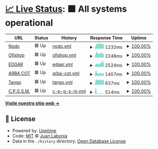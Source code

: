 # [📈 Live Status](https://demo.upptime.js.org): <!--live status--> **🟩 All systems operational**

<!--start: status pages-->
<!-- This summary is generated by Upptime (https://github.com/upptime/upptime) -->
<!-- Do not edit this manually, your changes will be overwritten -->
<!-- prettier-ignore -->
| URL | Status | History | Response Time | Uptime |
| --- | ------ | ------- | ------------- | ------ |
| <img alt="" src="https://favicons.githubusercontent.com/www.101si.com.ar" height="13"> [Nodo](https://www.101si.com.ar/) | 🟩 Up | [nodo.yml](https://github.com/juanLabonia/uptime/commits/HEAD/history/nodo.yml) | <details><summary><img alt="Response time graph" src="./graphs/nodo/response-time-week.png" height="20"> 1232ms</summary><br><a href="https://demo.upptime.js.org/history/nodo"><img alt="Response time 1204" src="https://img.shields.io/endpoint?url=https%3A%2F%2Fraw.githubusercontent.com%2FjuanLabonia%2Fuptime%2FHEAD%2Fapi%2Fnodo%2Fresponse-time.json"></a><br><a href="https://demo.upptime.js.org/history/nodo"><img alt="24-hour response time 1333" src="https://img.shields.io/endpoint?url=https%3A%2F%2Fraw.githubusercontent.com%2FjuanLabonia%2Fuptime%2FHEAD%2Fapi%2Fnodo%2Fresponse-time-day.json"></a><br><a href="https://demo.upptime.js.org/history/nodo"><img alt="7-day response time 1232" src="https://img.shields.io/endpoint?url=https%3A%2F%2Fraw.githubusercontent.com%2FjuanLabonia%2Fuptime%2FHEAD%2Fapi%2Fnodo%2Fresponse-time-week.json"></a><br><a href="https://demo.upptime.js.org/history/nodo"><img alt="30-day response time 1193" src="https://img.shields.io/endpoint?url=https%3A%2F%2Fraw.githubusercontent.com%2FjuanLabonia%2Fuptime%2FHEAD%2Fapi%2Fnodo%2Fresponse-time-month.json"></a><br><a href="https://demo.upptime.js.org/history/nodo"><img alt="1-year response time 1204" src="https://img.shields.io/endpoint?url=https%3A%2F%2Fraw.githubusercontent.com%2FjuanLabonia%2Fuptime%2FHEAD%2Fapi%2Fnodo%2Fresponse-time-year.json"></a></details> | <details><summary><a href="https://demo.upptime.js.org/history/nodo">100.00%</a></summary><a href="https://demo.upptime.js.org/history/nodo"><img alt="All-time uptime 76.87%" src="https://img.shields.io/endpoint?url=https%3A%2F%2Fraw.githubusercontent.com%2FjuanLabonia%2Fuptime%2FHEAD%2Fapi%2Fnodo%2Fuptime.json"></a><br><a href="https://demo.upptime.js.org/history/nodo"><img alt="24-hour uptime 100.00%" src="https://img.shields.io/endpoint?url=https%3A%2F%2Fraw.githubusercontent.com%2FjuanLabonia%2Fuptime%2FHEAD%2Fapi%2Fnodo%2Fuptime-day.json"></a><br><a href="https://demo.upptime.js.org/history/nodo"><img alt="7-day uptime 100.00%" src="https://img.shields.io/endpoint?url=https%3A%2F%2Fraw.githubusercontent.com%2FjuanLabonia%2Fuptime%2FHEAD%2Fapi%2Fnodo%2Fuptime-week.json"></a><br><a href="https://demo.upptime.js.org/history/nodo"><img alt="30-day uptime 100.00%" src="https://img.shields.io/endpoint?url=https%3A%2F%2Fraw.githubusercontent.com%2FjuanLabonia%2Fuptime%2FHEAD%2Fapi%2Fnodo%2Fuptime-month.json"></a><br><a href="https://demo.upptime.js.org/history/nodo"><img alt="1-year uptime 76.87%" src="https://img.shields.io/endpoint?url=https%3A%2F%2Fraw.githubusercontent.com%2FjuanLabonia%2Fuptime%2FHEAD%2Fapi%2Fnodo%2Fuptime-year.json"></a></details>
| <img alt="" src="https://favicons.githubusercontent.com/ofishop.com" height="13"> [Ofishop](https://ofishop.com/) | 🟩 Up | [ofishop.yml](https://github.com/juanLabonia/uptime/commits/HEAD/history/ofishop.yml) | <details><summary><img alt="Response time graph" src="./graphs/ofishop/response-time-week.png" height="20"> 2248ms</summary><br><a href="https://demo.upptime.js.org/history/ofishop"><img alt="Response time 2426" src="https://img.shields.io/endpoint?url=https%3A%2F%2Fraw.githubusercontent.com%2FjuanLabonia%2Fuptime%2FHEAD%2Fapi%2Fofishop%2Fresponse-time.json"></a><br><a href="https://demo.upptime.js.org/history/ofishop"><img alt="24-hour response time 3103" src="https://img.shields.io/endpoint?url=https%3A%2F%2Fraw.githubusercontent.com%2FjuanLabonia%2Fuptime%2FHEAD%2Fapi%2Fofishop%2Fresponse-time-day.json"></a><br><a href="https://demo.upptime.js.org/history/ofishop"><img alt="7-day response time 2248" src="https://img.shields.io/endpoint?url=https%3A%2F%2Fraw.githubusercontent.com%2FjuanLabonia%2Fuptime%2FHEAD%2Fapi%2Fofishop%2Fresponse-time-week.json"></a><br><a href="https://demo.upptime.js.org/history/ofishop"><img alt="30-day response time 2328" src="https://img.shields.io/endpoint?url=https%3A%2F%2Fraw.githubusercontent.com%2FjuanLabonia%2Fuptime%2FHEAD%2Fapi%2Fofishop%2Fresponse-time-month.json"></a><br><a href="https://demo.upptime.js.org/history/ofishop"><img alt="1-year response time 2426" src="https://img.shields.io/endpoint?url=https%3A%2F%2Fraw.githubusercontent.com%2FjuanLabonia%2Fuptime%2FHEAD%2Fapi%2Fofishop%2Fresponse-time-year.json"></a></details> | <details><summary><a href="https://demo.upptime.js.org/history/ofishop">100.00%</a></summary><a href="https://demo.upptime.js.org/history/ofishop"><img alt="All-time uptime 99.68%" src="https://img.shields.io/endpoint?url=https%3A%2F%2Fraw.githubusercontent.com%2FjuanLabonia%2Fuptime%2FHEAD%2Fapi%2Fofishop%2Fuptime.json"></a><br><a href="https://demo.upptime.js.org/history/ofishop"><img alt="24-hour uptime 100.00%" src="https://img.shields.io/endpoint?url=https%3A%2F%2Fraw.githubusercontent.com%2FjuanLabonia%2Fuptime%2FHEAD%2Fapi%2Fofishop%2Fuptime-day.json"></a><br><a href="https://demo.upptime.js.org/history/ofishop"><img alt="7-day uptime 100.00%" src="https://img.shields.io/endpoint?url=https%3A%2F%2Fraw.githubusercontent.com%2FjuanLabonia%2Fuptime%2FHEAD%2Fapi%2Fofishop%2Fuptime-week.json"></a><br><a href="https://demo.upptime.js.org/history/ofishop"><img alt="30-day uptime 100.00%" src="https://img.shields.io/endpoint?url=https%3A%2F%2Fraw.githubusercontent.com%2FjuanLabonia%2Fuptime%2FHEAD%2Fapi%2Fofishop%2Fuptime-month.json"></a><br><a href="https://demo.upptime.js.org/history/ofishop"><img alt="1-year uptime 99.68%" src="https://img.shields.io/endpoint?url=https%3A%2F%2Fraw.githubusercontent.com%2FjuanLabonia%2Fuptime%2FHEAD%2Fapi%2Fofishop%2Fuptime-year.json"></a></details>
| <img alt="" src="https://favicons.githubusercontent.com/www.edgar.com.ar" height="13"> [EDGAR](https://www.edgar.com.ar/) | 🟩 Up | [edgar.yml](https://github.com/juanLabonia/uptime/commits/HEAD/history/edgar.yml) | <details><summary><img alt="Response time graph" src="./graphs/edgar/response-time-week.png" height="20"> 2524ms</summary><br><a href="https://demo.upptime.js.org/history/edgar"><img alt="Response time 1960" src="https://img.shields.io/endpoint?url=https%3A%2F%2Fraw.githubusercontent.com%2FjuanLabonia%2Fuptime%2FHEAD%2Fapi%2Fedgar%2Fresponse-time.json"></a><br><a href="https://demo.upptime.js.org/history/edgar"><img alt="24-hour response time 4882" src="https://img.shields.io/endpoint?url=https%3A%2F%2Fraw.githubusercontent.com%2FjuanLabonia%2Fuptime%2FHEAD%2Fapi%2Fedgar%2Fresponse-time-day.json"></a><br><a href="https://demo.upptime.js.org/history/edgar"><img alt="7-day response time 2524" src="https://img.shields.io/endpoint?url=https%3A%2F%2Fraw.githubusercontent.com%2FjuanLabonia%2Fuptime%2FHEAD%2Fapi%2Fedgar%2Fresponse-time-week.json"></a><br><a href="https://demo.upptime.js.org/history/edgar"><img alt="30-day response time 2003" src="https://img.shields.io/endpoint?url=https%3A%2F%2Fraw.githubusercontent.com%2FjuanLabonia%2Fuptime%2FHEAD%2Fapi%2Fedgar%2Fresponse-time-month.json"></a><br><a href="https://demo.upptime.js.org/history/edgar"><img alt="1-year response time 1960" src="https://img.shields.io/endpoint?url=https%3A%2F%2Fraw.githubusercontent.com%2FjuanLabonia%2Fuptime%2FHEAD%2Fapi%2Fedgar%2Fresponse-time-year.json"></a></details> | <details><summary><a href="https://demo.upptime.js.org/history/edgar">100.00%</a></summary><a href="https://demo.upptime.js.org/history/edgar"><img alt="All-time uptime 99.93%" src="https://img.shields.io/endpoint?url=https%3A%2F%2Fraw.githubusercontent.com%2FjuanLabonia%2Fuptime%2FHEAD%2Fapi%2Fedgar%2Fuptime.json"></a><br><a href="https://demo.upptime.js.org/history/edgar"><img alt="24-hour uptime 100.00%" src="https://img.shields.io/endpoint?url=https%3A%2F%2Fraw.githubusercontent.com%2FjuanLabonia%2Fuptime%2FHEAD%2Fapi%2Fedgar%2Fuptime-day.json"></a><br><a href="https://demo.upptime.js.org/history/edgar"><img alt="7-day uptime 100.00%" src="https://img.shields.io/endpoint?url=https%3A%2F%2Fraw.githubusercontent.com%2FjuanLabonia%2Fuptime%2FHEAD%2Fapi%2Fedgar%2Fuptime-week.json"></a><br><a href="https://demo.upptime.js.org/history/edgar"><img alt="30-day uptime 100.00%" src="https://img.shields.io/endpoint?url=https%3A%2F%2Fraw.githubusercontent.com%2FjuanLabonia%2Fuptime%2FHEAD%2Fapi%2Fedgar%2Fuptime-month.json"></a><br><a href="https://demo.upptime.js.org/history/edgar"><img alt="1-year uptime 99.93%" src="https://img.shields.io/endpoint?url=https%3A%2F%2Fraw.githubusercontent.com%2FjuanLabonia%2Fuptime%2FHEAD%2Fapi%2Fedgar%2Fuptime-year.json"></a></details>
| <img alt="" src="https://favicons.githubusercontent.com/cot.arba.gov.ar" height="13"> [ARBA COT](https://cot.arba.gov.ar/TransporteBienes/SeguridadCliente/presentarRemitos.do) | 🟩 Up | [arba-cot.yml](https://github.com/juanLabonia/uptime/commits/HEAD/history/arba-cot.yml) | <details><summary><img alt="Response time graph" src="./graphs/arba-cot/response-time-week.png" height="20"> 1407ms</summary><br><a href="https://demo.upptime.js.org/history/arba-cot"><img alt="Response time 1391" src="https://img.shields.io/endpoint?url=https%3A%2F%2Fraw.githubusercontent.com%2FjuanLabonia%2Fuptime%2FHEAD%2Fapi%2Farba-cot%2Fresponse-time.json"></a><br><a href="https://demo.upptime.js.org/history/arba-cot"><img alt="24-hour response time 1663" src="https://img.shields.io/endpoint?url=https%3A%2F%2Fraw.githubusercontent.com%2FjuanLabonia%2Fuptime%2FHEAD%2Fapi%2Farba-cot%2Fresponse-time-day.json"></a><br><a href="https://demo.upptime.js.org/history/arba-cot"><img alt="7-day response time 1407" src="https://img.shields.io/endpoint?url=https%3A%2F%2Fraw.githubusercontent.com%2FjuanLabonia%2Fuptime%2FHEAD%2Fapi%2Farba-cot%2Fresponse-time-week.json"></a><br><a href="https://demo.upptime.js.org/history/arba-cot"><img alt="30-day response time 1396" src="https://img.shields.io/endpoint?url=https%3A%2F%2Fraw.githubusercontent.com%2FjuanLabonia%2Fuptime%2FHEAD%2Fapi%2Farba-cot%2Fresponse-time-month.json"></a><br><a href="https://demo.upptime.js.org/history/arba-cot"><img alt="1-year response time 1391" src="https://img.shields.io/endpoint?url=https%3A%2F%2Fraw.githubusercontent.com%2FjuanLabonia%2Fuptime%2FHEAD%2Fapi%2Farba-cot%2Fresponse-time-year.json"></a></details> | <details><summary><a href="https://demo.upptime.js.org/history/arba-cot">100.00%</a></summary><a href="https://demo.upptime.js.org/history/arba-cot"><img alt="All-time uptime 99.89%" src="https://img.shields.io/endpoint?url=https%3A%2F%2Fraw.githubusercontent.com%2FjuanLabonia%2Fuptime%2FHEAD%2Fapi%2Farba-cot%2Fuptime.json"></a><br><a href="https://demo.upptime.js.org/history/arba-cot"><img alt="24-hour uptime 100.00%" src="https://img.shields.io/endpoint?url=https%3A%2F%2Fraw.githubusercontent.com%2FjuanLabonia%2Fuptime%2FHEAD%2Fapi%2Farba-cot%2Fuptime-day.json"></a><br><a href="https://demo.upptime.js.org/history/arba-cot"><img alt="7-day uptime 100.00%" src="https://img.shields.io/endpoint?url=https%3A%2F%2Fraw.githubusercontent.com%2FjuanLabonia%2Fuptime%2FHEAD%2Fapi%2Farba-cot%2Fuptime-week.json"></a><br><a href="https://demo.upptime.js.org/history/arba-cot"><img alt="30-day uptime 99.94%" src="https://img.shields.io/endpoint?url=https%3A%2F%2Fraw.githubusercontent.com%2FjuanLabonia%2Fuptime%2FHEAD%2Fapi%2Farba-cot%2Fuptime-month.json"></a><br><a href="https://demo.upptime.js.org/history/arba-cot"><img alt="1-year uptime 99.89%" src="https://img.shields.io/endpoint?url=https%3A%2F%2Fraw.githubusercontent.com%2FjuanLabonia%2Fuptime%2FHEAD%2Fapi%2Farba-cot%2Fuptime-year.json"></a></details>
| <img alt="" src="https://favicons.githubusercontent.com/tiendas.axoft.com" height="13"> [Tango](https://tiendas.axoft.com/api/Aperture/dummy) | 🟩 Up | [tango.yml](https://github.com/juanLabonia/uptime/commits/HEAD/history/tango.yml) | <details><summary><img alt="Response time graph" src="./graphs/tango/response-time-week.png" height="20"> 637ms</summary><br><a href="https://demo.upptime.js.org/history/tango"><img alt="Response time 892" src="https://img.shields.io/endpoint?url=https%3A%2F%2Fraw.githubusercontent.com%2FjuanLabonia%2Fuptime%2FHEAD%2Fapi%2Ftango%2Fresponse-time.json"></a><br><a href="https://demo.upptime.js.org/history/tango"><img alt="24-hour response time 798" src="https://img.shields.io/endpoint?url=https%3A%2F%2Fraw.githubusercontent.com%2FjuanLabonia%2Fuptime%2FHEAD%2Fapi%2Ftango%2Fresponse-time-day.json"></a><br><a href="https://demo.upptime.js.org/history/tango"><img alt="7-day response time 637" src="https://img.shields.io/endpoint?url=https%3A%2F%2Fraw.githubusercontent.com%2FjuanLabonia%2Fuptime%2FHEAD%2Fapi%2Ftango%2Fresponse-time-week.json"></a><br><a href="https://demo.upptime.js.org/history/tango"><img alt="30-day response time 768" src="https://img.shields.io/endpoint?url=https%3A%2F%2Fraw.githubusercontent.com%2FjuanLabonia%2Fuptime%2FHEAD%2Fapi%2Ftango%2Fresponse-time-month.json"></a><br><a href="https://demo.upptime.js.org/history/tango"><img alt="1-year response time 892" src="https://img.shields.io/endpoint?url=https%3A%2F%2Fraw.githubusercontent.com%2FjuanLabonia%2Fuptime%2FHEAD%2Fapi%2Ftango%2Fresponse-time-year.json"></a></details> | <details><summary><a href="https://demo.upptime.js.org/history/tango">100.00%</a></summary><a href="https://demo.upptime.js.org/history/tango"><img alt="All-time uptime 98.83%" src="https://img.shields.io/endpoint?url=https%3A%2F%2Fraw.githubusercontent.com%2FjuanLabonia%2Fuptime%2FHEAD%2Fapi%2Ftango%2Fuptime.json"></a><br><a href="https://demo.upptime.js.org/history/tango"><img alt="24-hour uptime 100.00%" src="https://img.shields.io/endpoint?url=https%3A%2F%2Fraw.githubusercontent.com%2FjuanLabonia%2Fuptime%2FHEAD%2Fapi%2Ftango%2Fuptime-day.json"></a><br><a href="https://demo.upptime.js.org/history/tango"><img alt="7-day uptime 100.00%" src="https://img.shields.io/endpoint?url=https%3A%2F%2Fraw.githubusercontent.com%2FjuanLabonia%2Fuptime%2FHEAD%2Fapi%2Ftango%2Fuptime-week.json"></a><br><a href="https://demo.upptime.js.org/history/tango"><img alt="30-day uptime 100.00%" src="https://img.shields.io/endpoint?url=https%3A%2F%2Fraw.githubusercontent.com%2FjuanLabonia%2Fuptime%2FHEAD%2Fapi%2Ftango%2Fuptime-month.json"></a><br><a href="https://demo.upptime.js.org/history/tango"><img alt="1-year uptime 98.83%" src="https://img.shields.io/endpoint?url=https%3A%2F%2Fraw.githubusercontent.com%2FjuanLabonia%2Fuptime%2FHEAD%2Fapi%2Ftango%2Fuptime-year.json"></a></details>
| <img alt="" src="https://favicons.githubusercontent.com/cpgsm.101si.com.ar" height="13"> [C.P.G.S.M.](http://cpgsm.101si.com.ar:8001) | 🟩 Up | [c-p-g-s-m.yml](https://github.com/juanLabonia/uptime/commits/HEAD/history/c-p-g-s-m.yml) | <details><summary><img alt="Response time graph" src="./graphs/c-p-g-s-m/response-time-week.png" height="20"> 514ms</summary><br><a href="https://demo.upptime.js.org/history/c-p-g-s-m"><img alt="Response time 575" src="https://img.shields.io/endpoint?url=https%3A%2F%2Fraw.githubusercontent.com%2FjuanLabonia%2Fuptime%2FHEAD%2Fapi%2Fc-p-g-s-m%2Fresponse-time.json"></a><br><a href="https://demo.upptime.js.org/history/c-p-g-s-m"><img alt="24-hour response time 504" src="https://img.shields.io/endpoint?url=https%3A%2F%2Fraw.githubusercontent.com%2FjuanLabonia%2Fuptime%2FHEAD%2Fapi%2Fc-p-g-s-m%2Fresponse-time-day.json"></a><br><a href="https://demo.upptime.js.org/history/c-p-g-s-m"><img alt="7-day response time 514" src="https://img.shields.io/endpoint?url=https%3A%2F%2Fraw.githubusercontent.com%2FjuanLabonia%2Fuptime%2FHEAD%2Fapi%2Fc-p-g-s-m%2Fresponse-time-week.json"></a><br><a href="https://demo.upptime.js.org/history/c-p-g-s-m"><img alt="30-day response time 734" src="https://img.shields.io/endpoint?url=https%3A%2F%2Fraw.githubusercontent.com%2FjuanLabonia%2Fuptime%2FHEAD%2Fapi%2Fc-p-g-s-m%2Fresponse-time-month.json"></a><br><a href="https://demo.upptime.js.org/history/c-p-g-s-m"><img alt="1-year response time 575" src="https://img.shields.io/endpoint?url=https%3A%2F%2Fraw.githubusercontent.com%2FjuanLabonia%2Fuptime%2FHEAD%2Fapi%2Fc-p-g-s-m%2Fresponse-time-year.json"></a></details> | <details><summary><a href="https://demo.upptime.js.org/history/c-p-g-s-m">100.00%</a></summary><a href="https://demo.upptime.js.org/history/c-p-g-s-m"><img alt="All-time uptime 99.82%" src="https://img.shields.io/endpoint?url=https%3A%2F%2Fraw.githubusercontent.com%2FjuanLabonia%2Fuptime%2FHEAD%2Fapi%2Fc-p-g-s-m%2Fuptime.json"></a><br><a href="https://demo.upptime.js.org/history/c-p-g-s-m"><img alt="24-hour uptime 100.00%" src="https://img.shields.io/endpoint?url=https%3A%2F%2Fraw.githubusercontent.com%2FjuanLabonia%2Fuptime%2FHEAD%2Fapi%2Fc-p-g-s-m%2Fuptime-day.json"></a><br><a href="https://demo.upptime.js.org/history/c-p-g-s-m"><img alt="7-day uptime 100.00%" src="https://img.shields.io/endpoint?url=https%3A%2F%2Fraw.githubusercontent.com%2FjuanLabonia%2Fuptime%2FHEAD%2Fapi%2Fc-p-g-s-m%2Fuptime-week.json"></a><br><a href="https://demo.upptime.js.org/history/c-p-g-s-m"><img alt="30-day uptime 99.54%" src="https://img.shields.io/endpoint?url=https%3A%2F%2Fraw.githubusercontent.com%2FjuanLabonia%2Fuptime%2FHEAD%2Fapi%2Fc-p-g-s-m%2Fuptime-month.json"></a><br><a href="https://demo.upptime.js.org/history/c-p-g-s-m"><img alt="1-year uptime 99.82%" src="https://img.shields.io/endpoint?url=https%3A%2F%2Fraw.githubusercontent.com%2FjuanLabonia%2Fuptime%2FHEAD%2Fapi%2Fc-p-g-s-m%2Fuptime-year.json"></a></details>

<!--end: status pages-->

[**Visite nuestro sitio web →**](https://www.101si.com.ar/)

## 📄 License

- Powered by: [Upptime](https://github.com/upptime/upptime)
- Code: [MIT](./LICENSE) © [Juan Labonia](https://www2.101si.com.ar)
- Data in the `./history` directory: [Open Database License](https://opendatacommons.org/licenses/odbl/1-0/)
